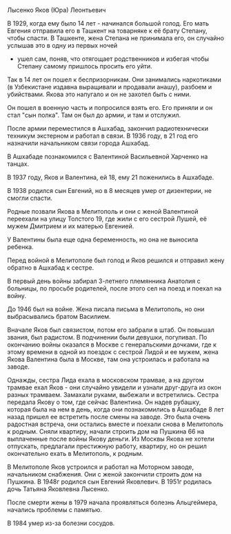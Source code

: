 Лысенко Яков (Юра) Леонтьевич

В 1929, когда ему было 14 лет - начинался большой голод.
Его мать Евгения отправила его в Ташкент на товарняке к её брату Степану, чтобы спасти.
В Ташкенте, жена Степана не принимала его, он случайно услышав это в одну из первых ночей

- ушел сам, поняв, что отягощает родственников и избегая чтобы Степану самому пришлось просить его уйти.

Так в 14 лет он пошел к беспризорникам. Они занимались наркотиками (в Узбекистане издавна выращивали и продавали анашу), разбоем и убийствами. Якова это напугало и он не захотел быть с ними.

Он пошел в военную часть и попросился взять его. Его приняли и он стал "сын полка". Там он был до армии, и там и отслужил.

После армии переместился в Ашхабад, закончил радиотехнически техникум экстерном и работал в связи.
В 1936 году, в 21 год его назначили начальником связи города Ашхабад.

В Ашхабаде познакомился с Валентиной Васильевной Харченко на танцах.

В 1937 году, Яков и Валентина, ей 18, ему 21 поженились в Ашхабаде.

В 1938 родился сын Евгений, но в 8 месяцев умер от дизентерии, не смогли спасти.

Родные позвали Якова в Мелитополь и они с женой Валентиной переехали на улицу Толстого 19, где жили с его сестрой Лушей, её мужем Дмитрием и их матерью Евгенией.

У Валентины была еще одна беременность, но она не выносила ребенка.

Перед войной в Мелитополе был голод и Яков решился и отправил жену обратно в Ашхабад к сестре.

В первый день войны забирал 3-летнего племянника Анатолия с больницы, по просьбе родителей, после этого сел на поезд и поехал на войну.

До 1946 был на войне. Жена писала письма в Мелитополь, но они выбрасывались братом Василием.

Вначале Яков был связистом, потом его забрали в штаб. Он повышал звания, был радистом. В подчинении были девушки, погуливал. По окончанию войны оказался в Москве с генеральскими дочками, где к этому времени в одной из поездок с сестрой Лидой и ее мужем, жена Якова Валентина была в Москве, там она устроилась и работала на заводе.

Однажды, сестра Лида ехала в московском трамвае, а на другом трамвае ехал Яков - они случайно увидели и узнали друг-друга из окон разных трамваем. Замахали руками, выбежали и встретились. Сестра передала Якову о том, где сейчас Валентина. Он надев рубашку, которая была на нем в день, когда они познакомились в Ашхабаде 8 лет назад пришел ее встретить после смены на заводе. Это была очень радостная встреча, они остались вместе и поехали снова в Мелитополь к родным. Сняли квартиру, начали строить дом на Пушкина 66 на выплаченные после войны Якову деньги. Из Москвы Якова не хотели отпускать, предлагали престижную работу, квартиру, но он решил окончательно ехать в Мелитополь, к родным.

В Мелитополе Яков устроился и работал на Моторном заводе, начальником снабжения.
Они с женой закончили строить дом на Пушкина.
В 1948г родился сын Евгений Яковлевич.
В 1951г родилась дочь Татьяна Яковлевна Лысенко.

После смерти жены в 1979 начала проявляться болезнь Альцгеймера, начались проблемы с памятью.

В 1984 умер из-за болезни сосудов. 